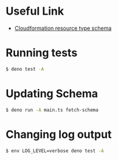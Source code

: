 # Useful Link

* [Cloudformation resource type schema](https://docs.aws.amazon.com/cloudformation-cli/latest/userguide/resource-type-schema.html)

# Running tests

```sh
$ deno test -A
```

# Updating Schema

```sh
$ deno run -A main.ts fetch-schema
```

# Changing log output

```sh
$ env LOG_LEVEL=verbose deno test -A
```
